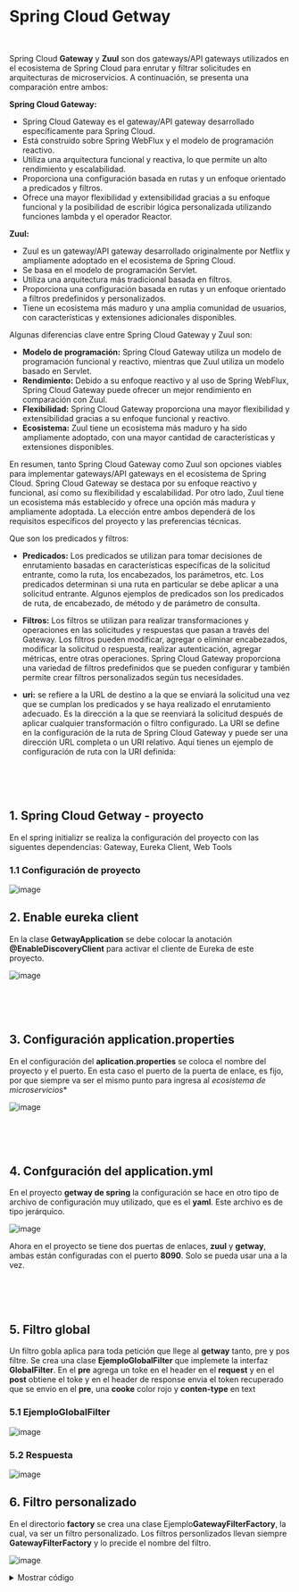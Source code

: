 # Spring Cloud Getway

<br>

Spring Cloud **Gateway** y **Zuul** son dos gateways/API gateways utilizados en el ecosistema de Spring Cloud para enrutar y filtrar solicitudes en arquitecturas de microservicios. A continuación, se presenta una comparación entre ambos:

**Spring Cloud Gateway:**

  - Spring Cloud Gateway es el gateway/API gateway desarrollado específicamente para Spring Cloud.
  - Está construido sobre Spring WebFlux y el modelo de programación reactivo.
  - Utiliza una arquitectura funcional y reactiva, lo que permite un alto rendimiento y escalabilidad.
  - Proporciona una configuración basada en rutas y un enfoque orientado a predicados y filtros.
  - Ofrece una mayor flexibilidad y extensibilidad gracias a su enfoque funcional y la posibilidad de escribir lógica personalizada utilizando funciones lambda y el operador Reactor.

**Zuul:**

  - Zuul es un gateway/API gateway desarrollado originalmente por Netflix y ampliamente adoptado en el ecosistema de Spring Cloud.
  - Se basa en el modelo de programación Servlet.
  - Utiliza una arquitectura más tradicional basada en filtros.
  - Proporciona una configuración basada en rutas y un enfoque orientado a filtros predefinidos y personalizados.
  - Tiene un ecosistema más maduro y una amplia comunidad de usuarios, con características y extensiones adicionales disponibles.
  
  Algunas diferencias clave entre Spring Cloud Gateway y Zuul son:

  - **Modelo de programación:** Spring Cloud Gateway utiliza un modelo de programación funcional y reactivo, mientras que Zuul utiliza un modelo basado en Servlet.
  - **Rendimiento:** Debido a su enfoque reactivo y al uso de Spring WebFlux, Spring Cloud Gateway puede ofrecer un mejor rendimiento en comparación con Zuul.
  - **Flexibilidad:** Spring Cloud Gateway proporciona una mayor flexibilidad y extensibilidad gracias a su enfoque funcional y reactivo.
  - **Ecosistema:** Zuul tiene un ecosistema más maduro y ha sido ampliamente adoptado, con una mayor cantidad de características y extensiones disponibles.
    
En resumen, tanto Spring Cloud Gateway como Zuul son opciones viables para implementar gateways/API gateways en el ecosistema de Spring Cloud. Spring Cloud Gateway se destaca por su enfoque reactivo y funcional, así como su flexibilidad y escalabilidad. Por otro lado, Zuul tiene un ecosistema más establecido y ofrece una opción más madura y ampliamente adoptada. La elección entre ambos dependerá de los requisitos específicos del proyecto y las preferencias técnicas.

Que son los predicados y filtros:

  - **Predicados:** Los predicados se utilizan para tomar decisiones de enrutamiento basadas en características específicas de la solicitud entrante, como la ruta, los encabezados, los parámetros, etc. Los predicados determinan si una ruta en particular se debe aplicar a una solicitud entrante. Algunos ejemplos de predicados son los predicados de ruta, de encabezado, de método y de parámetro de consulta.

  - **Filtros:** Los filtros se utilizan para realizar transformaciones y operaciones en las solicitudes y respuestas que pasan a través del Gateway. Los filtros pueden modificar, agregar o eliminar encabezados, modificar la solicitud o respuesta, realizar autenticación, agregar métricas, entre otras operaciones. Spring Cloud Gateway proporciona una variedad de filtros predefinidos que se pueden configurar y también permite crear filtros personalizados según tus necesidades.

   - **uri:** se refiere a la URL de destino a la que se enviará la solicitud una vez que se cumplan los predicados y se haya realizado el enrutamiento adecuado. Es la dirección a la que se reenviará la solicitud después de aplicar cualquier transformación o filtro configurado.
     La URI se define en la configuración de la ruta de Spring Cloud Gateway y puede ser una dirección URL completa o un URI 
relativo. Aquí tienes un ejemplo de configuración de ruta con la URI definida:

<br>
<br>
<br>

## 1. Spring Cloud Getway - proyecto

En el spring initializr se realiza la configuración del proyecto con las siguentes dependencias: Gateway, Eureka Client, Web Tools

### 1.1 Configuración de proyecto

![image](https://github.com/crodrigr/microservicios-spring-boot-confenalco/assets/31961588/77a86fc1-0700-4f48-a72c-f3ba000dd45c)

## 2. Enable eureka client

En la clase **GetwayApplication** se debe colocar la anotación **@EnableDiscoveryClient** para activar el cliente de Eureka de este proyecto. 

![image](https://github.com/crodrigr/microservicios-spring-boot-confenalco/assets/31961588/22485032-1c0e-4ef3-9e03-75212ec94f2b)

<br>
<br>
<br>

## 3. Configuración application.properties

En el configuración del **aplication.properties** se coloca el nombre del proyecto y el puerto. En esta caso el puerto de la puerta de enlace, es fijo, por que siempre va ser el mismo punto para ingresa al *ecosistema de microservicios**

![image](https://github.com/crodrigr/microservicios-spring-boot-confenalco/assets/31961588/ee6c967c-11e1-48d9-bfa8-258b635f8c73)

<br>
<br>
<br>

## 4. Confguración del application.yml

En el proyecto **getway de spring** la configuración se hace en otro tipo de archivo de configuración muy utilizado, que es el **yaml**. Este archivo es de tipo jerárquico.  

![image](https://github.com/crodrigr/microservicios-spring-boot-confenalco/assets/31961588/e1f15677-94a7-449e-bb80-7cc15cf138e1)

Ahora en el proyecto se tiene dos puertas de enlaces, **zuul** y **getway**, ambas están configuradas con el puerto **8090**. Solo se pueda usar una a la vez. 

<br>
<br>
<br>

## 5. Filtro global

Un filtro gobla aplica para toda petición que llege al **getway** tanto, pre y pos filtre. Se crea una clase **EjemploGlobalFilter** que implemete la interfaz **GlobalFilter**. En el **pre** agrega un toke en el header en el **request** y en el **post** obtiene el toke y en el header de response envia el token recuperado que se envio en el **pre**, una **cooke** color rojo y **conten-type** en text

### 5.1 EjemploGlobalFilter

![image](https://github.com/crodrigr/microservicios-spring-boot-confenalco/assets/31961588/95a61148-4932-4aea-a359-8098e691415e)

### 5.2 Respuesta 

![image](https://github.com/crodrigr/microservicios-spring-boot-confenalco/assets/31961588/2d5c172c-9952-41e6-830e-641390ff160f)


## 6. Filtro personalizado

En el directorio **factory** se crea una clase Ejemplo**GatewayFilterFactory**, la cual, va ser un filtro personalizado. Los filtros personlizados llevan siempre **GatewayFilterFactory** y lo precide el nombre del filtro. 

![image](https://github.com/crodrigr/microservicios-spring-boot-confenalco/assets/31961588/591824c3-6bf7-47f7-b919-06a73d510a49)

<details><summary>Mostrar código</summary>
<p>

```java {style="background-color: #ffffff;"}
package com.comfenalco.microservicio.getway.filters.factory;

import java.util.Arrays;
import java.util.List;
import java.util.Optional;

import org.slf4j.Logger;
import org.slf4j.LoggerFactory;
import org.springframework.cloud.gateway.filter.GatewayFilter;
import org.springframework.cloud.gateway.filter.factory.AbstractGatewayFilterFactory;
import org.springframework.http.ResponseCookie;
import org.springframework.stereotype.Component;

import reactor.core.publisher.Mono;

@Component
public class EjemploGatewayFilterFactory extends AbstractGatewayFilterFactory<EjemploGatewayFilterFactory.Configuracion>{

	private final Logger logger = LoggerFactory.getLogger(EjemploGatewayFilterFactory.class);
	
	
	public EjemploGatewayFilterFactory() {
		super(Configuracion.class);
	}

	@Override
	public GatewayFilter apply(Configuracion config) {
		return (exchange, chain) -> {
	
			logger.info("ejecutando pre gateway filter factory: " + config.mensaje);
			return chain.filter(exchange).then(Mono.fromRunnable(() -> {
				
				Optional.ofNullable(config.cookieValor).ifPresent(cookie -> {
					exchange.getResponse().addCookie(ResponseCookie.from(config.cookieNombre, cookie).build());
				});
				
				logger.info("ejecutando post gateway filter factory: " + config.mensaje);
				
			}));
		};
	}
	

	@Override
	public String name() {
		return "EjemploCookie";
	}

	@Override
	public List<String> shortcutFieldOrder() {
		return Arrays.asList("mensaje", "cookieNombre", "cookieValor");
	}

	public static class Configuracion {

		private String mensaje;
		private String cookieValor;
		private String cookieNombre;
		public String getMensaje() {
			return mensaje;
		}
		public void setMensaje(String mensaje) {
			this.mensaje = mensaje;
		}
		public String getCookieValor() {
			return cookieValor;
		}
		public void setCookieValor(String cookieValor) {
			this.cookieValor = cookieValor;
		}
		public String getCookieNombre() {
			return cookieNombre;
		}
		public void setCookieNombre(String cookieNombre) {
			this.cookieNombre = cookieNombre;
		}
		
		
	}

}



```
</p>
</details>


